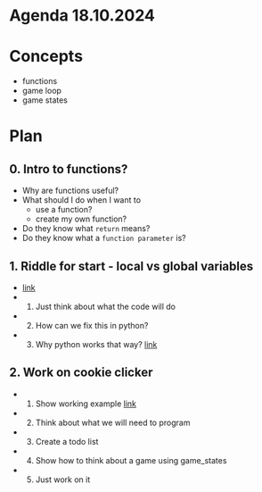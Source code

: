 # Agenda 18.10.2024

# Concepts
- functions
- game loop
- game states

# Plan

## 0. Intro to functions?
- Why are functions useful?
- What should I do when I want to
  - use a function?
  - create my own function?
- Do they know what `return` means?
- Do they know what a `function parameter` is?

## 1. Riddle for start - local vs global variables
- [link](../24_10_25/0Hadanky/0localglobal.py)
- 1. Just think about what the code will do
- 2. How can we fix this in python?
- 3. Why python works that way? [link](../24_10_25/1FunkceDemo/1why_local.py)

## 2. Work on cookie clicker
- 1. Show working example [link](../24_10_25/CookieClicker/cookie_clicker.py)
- 2. Think about what we will need to program
- 3. Create a todo list
- 4. Show how to think about a game using game_states
- 5. Just work on it
